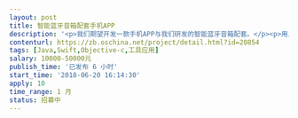 ```yaml
---                
layout: post       
title: 智能蓝牙音箱配套手机APP           
description: '<p>我们期望开发一款手机APP与我们研发的智能蓝牙音箱配套。</p><p>用户通过手机APP的蓝牙模式连接硬件后，能够控制声效（均衡器）、FM收音、定时开关灯、定时播放或关闭音乐、设置闹钟、控制LED灯光色彩亮度及闪烁方式、播放USB、SD存储卡或外放的音乐等，该智能蓝牙音箱配套手机APP后可以广泛应用于出租的士、家庭室内、户外娱乐等多种场景。</p>'     
contenturl: https://zb.oschina.net/project/detail.html?id=20854      
tags: [Java,Swift,Objective-c,工具应用]            
salary: 10000-50000元          
publish_time: '已发布 6 小时'         
start_time: '2018-06-20 16:14:30'           
apply: 10                   
time_range: 1 月              
status: 招募中                  
---                 
```


